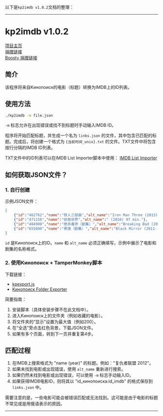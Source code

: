 以下是`kp2imdb v1.0.2`文档的整理：

---

# kp2imdb v1.0.2

[项目主页](https://github.com/oklookat/kp2imdb)  
[捐赠链接](https://donationalerts.com/r/oklookat)  
[Boosty 捐赠链接](https://boosty.to/oklookat/donate)

## 简介

该程序将来自Kинопоиск的电影（标题）转换为IMDB上的ID列表。

## 使用方法

```bash
./kp2imdb -m file.json
```

`-m` 标志允许在出现错误或找不到标题时手动输入IMDB ID。

程序将开始匹配标题，并生成一个名为 `links.json` 的文件，其中包含已匹配的标题。完成后，将创建一个格式为 `{当前时间_unix}.txt` 的文件。TXT文件中将包含按行分隔的IMDB ID列表。

TXT文件中的ID列表可以在IMDB List Importer脚本中使用：
[IMDB List Importer](https://greasyfork.org/en/scripts/23584-imdb-list-importer)

## 如何获取JSON文件？

### 1. 自行创建

示例JSON文件：

```json
[
    {"id":"462762","name":"铁人三部曲","alt_name":"Iron Man Three (2013) 125 min."},
    {"id":"471158","name":"拯救世界","alt_name":" (2010) 97 min."},
    {"id":"404900","name":"绝命毒师（剧集）","alt_name":"Breaking Bad (2008-2013) 47 min."},
    {"id":"655800","name":"黑镜（剧集）","alt_name":"Black Mirror (2011-...) 43 min."}
]
```

`id` 是Kинопоиск上的ID。`name` 和 `alt_name` 必须正确填写，示例中展示了电影和剧集的名称格式。

### 2. 使用Kинопоиск + TamperMonkey脚本

下载链接：
- [kpexport.js](https://github.com/oklookat/kp2imdb/blob/main/kpexport.js)
- [Kинопоиск Folder Exporter](https://greasyfork.org/en/scripts/487107-kinopoisk-folder-exporter)

简要指南：
1. 安装脚本（具体安装步骤不在此文档中）。
2. 进入Kинопоиск上的文件夹（例如收藏的电影）。
3. 将文件夹的“显示”设置为最大值（例如200）。
4. 在“全选”旁点击红色背景，下载JSON文件。
5. 如果有多个页面，转到下一页并重复第4步。

## 匹配过程

1. 在IMDB上搜索格式为 "name (year)" 的标题。例如："复仇者联盟 2012"。
2. 如果未找到电影或出现错误，使用 `alt_name` 重新进行搜索。
3. 如果仍然未找到电影或出现错误，可以使用 `-m` 标志手动输入ID。
4. 如果获得IMDB电影ID，则将其以 "id_кинопоиска:id_imdb" 的格式保存到 `links.json` 中。

需要注意的是，一些电影可能会被错误匹配或无法找到。这可能是由于电影的标题不常见或是用俄语表示的原因。

---

